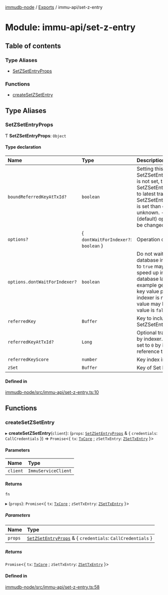 [immudb-node](../README.md) / [Exports](../modules.md) / immu-api/set-z-entry

# Module: immu-api/set-z-entry

## Table of contents

### Type Aliases

- [SetZSetEntryProps](immu_api_set_z_entry.md#setzsetentryprops)

### Functions

- [createSetZSetEntry](immu_api_set_z_entry.md#createsetzsetentry)

## Type Aliases

### SetZSetEntryProps

Ƭ **SetZSetEntryProps**: `Object`

#### Type declaration

| Name | Type | Description |
| :------ | :------ | :------ |
| `boundReferredKeyAtTxId?` | `boolean` | Setting this value to:  - `true` and if SetZSetEntryProps.referredKeyAtTxId is not set, then immudb    will set SetZSetEntryProps.referredKeyAtTxId to latest transaction id.  - `true` and if SetZSetEntryProps.referredKeyAtTxId is set    than operation behaviour is unknown.  - `false` or `undefinde` (default) operation behaviour will    not be changed. |
| `options?` | { `dontWaitForIndexer?`: `boolean`  } | Operation options. |
| `options.dontWaitForIndexer?` | `boolean` | Do not wait for ImmuDb to update database indexes, setting this  value to `true` may cause operation to speed up in exchange for  stale database latest keys values.    For example geting key value will return key value pointed by  indexer. If indexer is not up to date, returned value may be not  latest value.    Default value is `false`. |
| `referredKey` | `Buffer` | Key to include in set SetZSetEntryProps.zSet. |
| `referredKeyAtTxId?` | `Long` | Optional transaction id for seeing key by indexer. If not set this value  will be set to `0` by immudb, meaning reference to latest value of key. |
| `referredKeyScore` | `number` | Key index in set. |
| `zSet` | `Buffer` | Key of Set holding ZEntries. |

#### Defined in

[immudb-node/src/immu-api/set-z-entry.ts:10](https://github.com/user3232/node-immu-db/blob/30c0d74/immudb-node/src/immu-api/set-z-entry.ts#L10)

## Functions

### createSetZSetEntry

▸ **createSetZSetEntry**(`client`): (`props`: [`SetZSetEntryProps`](immu_api_set_z_entry.md#setzsetentryprops) & { `credentials`: `CallCredentials`  }) => `Promise`<{ `tx`: [`TxCore`](types_Tx.md#txcore) ; `zSetTxEntry`: [`ZSetTxEntry`](types_TxEntry.md#zsettxentry)  }\>

#### Parameters

| Name | Type |
| :------ | :------ |
| `client` | `ImmuServiceClient` |

#### Returns

`fn`

▸ (`props`): `Promise`<{ `tx`: [`TxCore`](types_Tx.md#txcore) ; `zSetTxEntry`: [`ZSetTxEntry`](types_TxEntry.md#zsettxentry)  }\>

##### Parameters

| Name | Type |
| :------ | :------ |
| `props` | [`SetZSetEntryProps`](immu_api_set_z_entry.md#setzsetentryprops) & { `credentials`: `CallCredentials`  } |

##### Returns

`Promise`<{ `tx`: [`TxCore`](types_Tx.md#txcore) ; `zSetTxEntry`: [`ZSetTxEntry`](types_TxEntry.md#zsettxentry)  }\>

#### Defined in

[immudb-node/src/immu-api/set-z-entry.ts:58](https://github.com/user3232/node-immu-db/blob/30c0d74/immudb-node/src/immu-api/set-z-entry.ts#L58)
